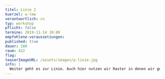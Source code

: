 ```yaml
---
titel: Linie 2
kuerzel: w-lmw
verantwortlich: cn
typ: workshop
pflicht: false
termine: 2019-11-14 10:00
empfohlene-voraussetzungen:
published: true
dauer: 180
raum: 422
flag: 
teaserImageURL: /assets/images/p-linie.jpg
info: |
  Weiter geht es zur Linie. Auch hier nutzen wir Raster in denen wir gerade Linien zunächst horizontal und vertikal anordnen. Danach experimentieren wir mit Lage und Farbe der Linien. Schlussendlich befassen wir uns mit Kurven und Schwingungsfiguren.
---
```

